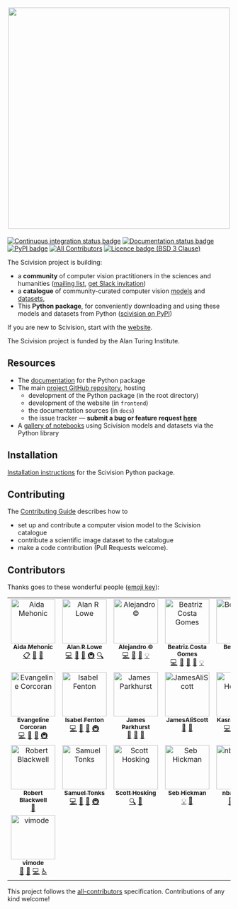 <h1 align="center">
<img src="https://raw.githubusercontent.com/alan-turing-institute/scivision/main/imgs/logo_name.png" width="500"/>
</h1>

[![Continuous integration status badge](https://github.com/alan-turing-institute/scivision/actions/workflows/scivision.yml/badge.svg)](ttps://github.com/alan-turing-institute/scivision/actions/workflows/scivision.yml)
[![Documentation status badge](https://readthedocs.org/projects/scivision/badge/?version=latest)](https://scivision.readthedocs.io/en/latest/?badge=latest)
[![PyPI badge](https://img.shields.io/pypi/v/scivision)](https://pypi.org/project/scivision/)
[![All Contributors](https://img.shields.io/github/all-contributors/alan-turing-institute/scivision?color=ee8449)](#contributors)
[![Licence badge (BSD 3 Clause)](https://img.shields.io/badge/License-BSD_3--Clause-blue.svg)](https://github.com/alan-turing-institute/scivision/blob/main/LICENSE)

The Scivision project is building:
 - a **community** of computer vision practitioners in the sciences and humanities
   ([mailing list](https://scivision.substack.com/), [get Slack invitation](https://docs.google.com/forms/d/e/1FAIpQLSfDPbsb_CWApnodHlNyOQMQdKhKA9meJi_SAuh8K8dVpbIiDA/viewform))
 - a **catalogue** of community-curated computer vision [models](https://sci.vision/#/model-grid) and [datasets](https://sci.vision/#/datasource-grid),
 - This **Python package**, for conveniently downloading and using these models and datasets from Python ([scivision on PyPI](https://pypi.org/project/scivision/))

If you are new to Scivision, start with the [website](https://sci.vision/).

The Scivision project is funded by the Alan Turing Institute.

## Resources

- The [documentation](https://scivision.readthedocs.io/en/latest/) for the Python package
- The main [project GitHub repository](https://github.com/alan-turing-institute/scivision), hosting
  - development of the Python package (in the root directory)
  - development of the website (in `frontend`)
  - the documentation sources (in `docs`)
  - the issue tracker &mdash; **submit a bug or feature request [here](https://github.com/alan-turing-institute/scivision/issues)**
- A [gallery of notebooks](https://github.com/scivision-gallery) using Scivision models and datasets via the Python library

## Installation

[Installation instructions](https://scivision.readthedocs.io/en/latest/user_guide.html#installation) for the Scivision Python package.

## Contributing

The [Contributing Guide](https://scivision.readthedocs.io/en/latest/contributing.html) describes how to
  - set up and contribute a computer vision model to the Scivision catalogue
  - contribute a scientific image dataset to the catalogue
  - make a code contribution (Pull Requests welcome).

## Contributors

Thanks goes to these wonderful people ([emoji key](https://allcontributors.org/docs/en/emoji-key)):

<!-- ALL-CONTRIBUTORS-LIST:START - Do not remove or modify this section -->
<!-- prettier-ignore-start -->
<!-- markdownlint-disable -->
<table>
  <tbody>
    <tr>
      <td align="center" valign="top" width="14.28%"><a href="https://github.com/AidaMehonic"><img src="https://avatars.githubusercontent.com/u/45169136?v=4?s=100" width="100px;" alt="Aida Mehonic"/><br /><sub><b>Aida Mehonic</b></sub></a><br /><a href="#eventOrganizing-AidaMehonic" title="Event Organizing">📋</a> <a href="https://github.com/alan-turing-institute/scivision/commits?author=AidaMehonic" title="Documentation">📖</a> <a href="#ideas-AidaMehonic" title="Ideas, Planning, & Feedback">🤔</a></td>
      <td align="center" valign="top" width="14.28%"><a href="http://lowe.cs.ucl.ac.uk"><img src="https://avatars.githubusercontent.com/u/8217795?v=4?s=100" width="100px;" alt="Alan R Lowe"/><br /><sub><b>Alan R Lowe</b></sub></a><br /><a href="https://github.com/alan-turing-institute/scivision/commits?author=quantumjot" title="Code">💻</a> <a href="#ideas-quantumjot" title="Ideas, Planning, & Feedback">🤔</a> <a href="https://github.com/alan-turing-institute/scivision/commits?author=quantumjot" title="Documentation">📖</a> <a href="#infra-quantumjot" title="Infrastructure (Hosting, Build-Tools, etc)">🚇</a> <a href="#fundingFinding-quantumjot" title="Funding Finding">🔍</a></td>
      <td align="center" valign="top" width="14.28%"><a href="https://github.com/acocac"><img src="https://avatars.githubusercontent.com/u/13321552?v=4?s=100" width="100px;" alt="Alejandro ©"/><br /><sub><b>Alejandro ©</b></sub></a><br /><a href="https://github.com/alan-turing-institute/scivision/commits?author=acocac" title="Code">💻</a> <a href="#ideas-acocac" title="Ideas, Planning, & Feedback">🤔</a> <a href="#design-acocac" title="Design">🎨</a> <a href="#example-acocac" title="Examples">💡</a></td>
      <td align="center" valign="top" width="14.28%"><a href="https://github.com/mooniean"><img src="https://avatars.githubusercontent.com/u/6002774?v=4?s=100" width="100px;" alt="Beatriz Costa Gomes"/><br /><sub><b>Beatriz Costa Gomes</b></sub></a><br /><a href="https://github.com/alan-turing-institute/scivision/commits?author=mooniean" title="Code">💻</a> <a href="#ideas-mooniean" title="Ideas, Planning, & Feedback">🤔</a> <a href="https://github.com/alan-turing-institute/scivision/commits?author=mooniean" title="Documentation">📖</a> <a href="#design-mooniean" title="Design">🎨</a> <a href="#example-mooniean" title="Examples">💡</a></td>
      <td align="center" valign="top" width="14.28%"><a href="https://github.com/lupinthief"><img src="https://avatars.githubusercontent.com/u/3716248?v=4?s=100" width="100px;" alt="Ben Evans"/><br /><sub><b>Ben Evans</b></sub></a><br /><a href="#ideas-lupinthief" title="Ideas, Planning, & Feedback">🤔</a></td>
      <td align="center" valign="top" width="14.28%"><a href="http://edchalstrey.com/"><img src="https://avatars.githubusercontent.com/u/5486164?v=4?s=100" width="100px;" alt="Ed Chalstrey"/><br /><sub><b>Ed Chalstrey</b></sub></a><br /><a href="https://github.com/alan-turing-institute/scivision/commits?author=edwardchalstrey1" title="Code">💻</a> <a href="#ideas-edwardchalstrey1" title="Ideas, Planning, & Feedback">🤔</a> <a href="https://github.com/alan-turing-institute/scivision/commits?author=edwardchalstrey1" title="Documentation">📖</a> <a href="#infra-edwardchalstrey1" title="Infrastructure (Hosting, Build-Tools, etc)">🚇</a></td>
      <td align="center" valign="top" width="14.28%"><a href="https://erioldoesdesign.github.io/"><img src="https://avatars.githubusercontent.com/u/11681324?v=4?s=100" width="100px;" alt="Eriol Fox"/><br /><sub><b>Eriol Fox</b></sub></a><br /><a href="#ideas-Erioldoesdesign" title="Ideas, Planning, & Feedback">🤔</a> <a href="#design-Erioldoesdesign" title="Design">🎨</a></td>
    </tr>
    <tr>
      <td align="center" valign="top" width="14.28%"><a href="https://github.com/evangeline-corcoran"><img src="https://avatars.githubusercontent.com/u/82043547?v=4?s=100" width="100px;" alt="Evangeline Corcoran"/><br /><sub><b>Evangeline Corcoran</b></sub></a><br /><a href="https://github.com/alan-turing-institute/scivision/commits?author=evangeline-corcoran" title="Code">💻</a> <a href="#ideas-evangeline-corcoran" title="Ideas, Planning, & Feedback">🤔</a> <a href="https://github.com/alan-turing-institute/scivision/commits?author=evangeline-corcoran" title="Documentation">📖</a> <a href="#infra-evangeline-corcoran" title="Infrastructure (Hosting, Build-Tools, etc)">🚇</a></td>
      <td align="center" valign="top" width="14.28%"><a href="https://github.com/IFenton"><img src="https://avatars.githubusercontent.com/u/5773962?v=4?s=100" width="100px;" alt="Isabel Fenton"/><br /><sub><b>Isabel Fenton</b></sub></a><br /><a href="https://github.com/alan-turing-institute/scivision/commits?author=IFenton" title="Code">💻</a> <a href="#ideas-IFenton" title="Ideas, Planning, & Feedback">🤔</a> <a href="https://github.com/alan-turing-institute/scivision/commits?author=IFenton" title="Documentation">📖</a> <a href="#infra-IFenton" title="Infrastructure (Hosting, Build-Tools, etc)">🚇</a></td>
      <td align="center" valign="top" width="14.28%"><a href="https://github.com/jmp1985"><img src="https://avatars.githubusercontent.com/u/2241889?v=4?s=100" width="100px;" alt="James Parkhurst"/><br /><sub><b>James Parkhurst</b></sub></a><br /><a href="#ideas-jmp1985" title="Ideas, Planning, & Feedback">🤔</a> <a href="#data-jmp1985" title="Data">🔣</a> <a href="#plugin-jmp1985" title="Plugin/utility libraries">🔌</a></td>
      <td align="center" valign="top" width="14.28%"><a href="https://github.com/JamesAliScott"><img src="https://avatars.githubusercontent.com/u/49982034?v=4?s=100" width="100px;" alt="JamesAliScott"/><br /><sub><b>JamesAliScott</b></sub></a><br /><a href="#ideas-JamesAliScott" title="Ideas, Planning, & Feedback">🤔</a> <a href="#data-JamesAliScott" title="Data">🔣</a></td>
      <td align="center" valign="top" width="14.28%"><a href="https://github.com/kasra-hosseini"><img src="https://avatars.githubusercontent.com/u/1899856?v=4?s=100" width="100px;" alt="Kasra Hosseini"/><br /><sub><b>Kasra Hosseini</b></sub></a><br /><a href="https://github.com/alan-turing-institute/scivision/commits?author=kasra-hosseini" title="Code">💻</a> <a href="#ideas-kasra-hosseini" title="Ideas, Planning, & Feedback">🤔</a> <a href="https://github.com/alan-turing-institute/scivision/commits?author=kasra-hosseini" title="Documentation">📖</a> <a href="#infra-kasra-hosseini" title="Infrastructure (Hosting, Build-Tools, etc)">🚇</a></td>
      <td align="center" valign="top" width="14.28%"><a href="https://github.com/MartinSJRogers"><img src="https://avatars.githubusercontent.com/u/43956226?v=4?s=100" width="100px;" alt="Martin Rogers"/><br /><sub><b>Martin Rogers</b></sub></a><br /><a href="#data-martinsjrogers" title="Data">🔣</a> <a href="#example-martinsjrogers" title="Examples">💡</a> <a href="https://github.com/alan-turing-institute/scivision/commits?author=martinsjrogers" title="Code">💻</a> <a href="#ideas-martinsjrogers" title="Ideas, Planning, & Feedback">🤔</a></td>
      <td align="center" valign="top" width="14.28%"><a href="https://miquelmassot.github.io/"><img src="https://avatars.githubusercontent.com/u/1611148?v=4?s=100" width="100px;" alt="Miquel Massot"/><br /><sub><b>Miquel Massot</b></sub></a><br /><a href="https://github.com/alan-turing-institute/scivision/commits?author=miquelmassot" title="Code">💻</a> <a href="#ideas-miquelmassot" title="Ideas, Planning, & Feedback">🤔</a> <a href="https://github.com/alan-turing-institute/scivision/commits?author=miquelmassot" title="Documentation">📖</a> <a href="#plugin-miquelmassot" title="Plugin/utility libraries">🔌</a></td>
    </tr>
    <tr>
      <td align="center" valign="top" width="14.28%"><a href="http://www.robblackwell.com"><img src="https://avatars.githubusercontent.com/u/41913?v=4?s=100" width="100px;" alt="Robert Blackwell"/><br /><sub><b>Robert Blackwell</b></sub></a><br /><a href="#ideas-RobBlackwell" title="Ideas, Planning, & Feedback">🤔</a></td>
      <td align="center" valign="top" width="14.28%"><a href="https://github.com/Tonks684"><img src="https://avatars.githubusercontent.com/u/60216815?v=4?s=100" width="100px;" alt="Samuel Tonks"/><br /><sub><b>Samuel Tonks</b></sub></a><br /><a href="https://github.com/alan-turing-institute/scivision/commits?author=Tonks684" title="Code">💻</a> <a href="#ideas-Tonks684" title="Ideas, Planning, & Feedback">🤔</a> <a href="https://github.com/alan-turing-institute/scivision/commits?author=Tonks684" title="Documentation">📖</a> <a href="#infra-Tonks684" title="Infrastructure (Hosting, Build-Tools, etc)">🚇</a></td>
      <td align="center" valign="top" width="14.28%"><a href="https://scotthosking.com"><img src="https://avatars.githubusercontent.com/u/10783052?v=4?s=100" width="100px;" alt="Scott Hosking"/><br /><sub><b>Scott Hosking</b></sub></a><br /><a href="#fundingFinding-scotthosking" title="Funding Finding">🔍</a> <a href="#ideas-scotthosking" title="Ideas, Planning, & Feedback">🤔</a></td>
      <td align="center" valign="top" width="14.28%"><a href="http://shmh40.github.io"><img src="https://avatars.githubusercontent.com/u/56727418?v=4?s=100" width="100px;" alt="Seb Hickman"/><br /><sub><b>Seb Hickman</b></sub></a><br /><a href="#example-shmh40" title="Examples">💡</a> <a href="#talk-shmh40" title="Talks">📢</a></td>
      <td align="center" valign="top" width="14.28%"><a href="https://github.com/nbarlowATI"><img src="https://avatars.githubusercontent.com/u/33832774?v=4?s=100" width="100px;" alt="nbarlowATI"/><br /><sub><b>nbarlowATI</b></sub></a><br /><a href="#ideas-nbarlowATI" title="Ideas, Planning, & Feedback">🤔</a> <a href="#eventOrganizing-nbarlowATI" title="Event Organizing">📋</a> <a href="#example-nbarlowATI" title="Examples">💡</a></td>
      <td align="center" valign="top" width="14.28%"><a href="https://github.com/ots22"><img src="https://avatars.githubusercontent.com/u/5434836?v=4?s=100" width="100px;" alt="ots22"/><br /><sub><b>ots22</b></sub></a><br /><a href="https://github.com/alan-turing-institute/scivision/commits?author=ots22" title="Code">💻</a> <a href="#ideas-ots22" title="Ideas, Planning, & Feedback">🤔</a> <a href="https://github.com/alan-turing-institute/scivision/commits?author=ots22" title="Documentation">📖</a> <a href="#infra-ots22" title="Infrastructure (Hosting, Build-Tools, etc)">🚇</a></td>
      <td align="center" valign="top" width="14.28%"><a href="https://github.com/pwochner"><img src="https://avatars.githubusercontent.com/u/78024695?v=4?s=100" width="100px;" alt="pwochner"/><br /><sub><b>pwochner</b></sub></a><br /><a href="#ideas-pwochner" title="Ideas, Planning, & Feedback">🤔</a> <a href="#eventOrganizing-pwochner" title="Event Organizing">📋</a> <a href="#example-pwochner" title="Examples">💡</a></td>
    </tr>
    <tr>
      <td align="center" valign="top" width="14.28%"><a href="https://github.com/vimode"><img src="https://avatars.githubusercontent.com/u/39148877?v=4?s=100" width="100px;" alt="vimode"/><br /><sub><b>vimode</b></sub></a><br /><a href="#ideas-vimode" title="Ideas, Planning, & Feedback">🤔</a> <a href="#design-vimode" title="Design">🎨</a> <a href="https://github.com/alan-turing-institute/scivision/commits?author=vimode" title="Code">💻</a> <a href="#a11y-vimode" title="Accessibility">️️️️♿️</a></td>
    </tr>
  </tbody>
</table>

<!-- markdownlint-restore -->
<!-- prettier-ignore-end -->

<!-- ALL-CONTRIBUTORS-LIST:END -->

This project follows the [all-contributors](https://github.com/all-contributors/all-contributors) specification. Contributions of any kind welcome!

